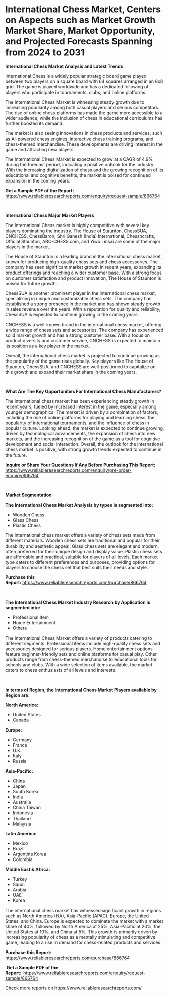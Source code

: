 <p><h1>International Chess Market, Centers on Aspects such as Market Growth Market Share, Market Opportunity, and Projected Forecasts Spanning from 2024 to 2031</h1></p><p><strong>International Chess Market Analysis and Latest Trends</strong></p>
<p><p>International Chess is a widely popular strategic board game played between two players on a square board with 64 squares arranged in an 8x8 grid. The game is played worldwide and has a dedicated following of players who participate in tournaments, clubs, and online platforms.</p><p>The International Chess Market is witnessing steady growth due to increasing popularity among both casual players and serious competitors. The rise of online chess platforms has made the game more accessible to a wider audience, while the inclusion of chess in educational curriculums has further boosted its demand.</p><p>The market is also seeing innovations in chess products and services, such as AI-powered chess engines, interactive chess training programs, and chess-themed merchandise. These developments are driving interest in the game and attracting new players.</p><p>The International Chess Market is expected to grow at a CAGR of 4.9% during the forecast period, indicating a positive outlook for the industry. With the increasing digitalization of chess and the growing recognition of its educational and cognitive benefits, the market is poised for continued expansion in the coming years.</p></p>
<p><strong>Get a Sample PDF of the Report:&nbsp;</strong> <a href="https://www.reliableresearchreports.com/enquiry/request-sample/866764">https://www.reliableresearchreports.com/enquiry/request-sample/866764</a></p>
<p>&nbsp;</p>
<p><strong>International Chess Major Market Players</strong></p>
<p><p>The International Chess market is highly competitive with several key players dominating the industry. The House of Staunton, ChessSUA, CNCHESS, ChessBaron, Shri Ganesh (India) International, Chessncrafts, Official Staunton, ABC-CHESS.com, and Yiwu Linsai are some of the major players in the market.</p><p>The House of Staunton is a leading brand in the international chess market, known for producing high-quality chess sets and chess accessories. The company has seen significant market growth in recent years, expanding its product offerings and reaching a wider customer base. With a strong focus on customer satisfaction and product innovation, The House of Staunton is poised for future growth.</p><p>ChessSUA is another prominent player in the international chess market, specializing in unique and customizable chess sets. The company has established a strong presence in the market and has shown steady growth in sales revenue over the years. With a reputation for quality and reliability, ChessSUA is expected to continue growing in the coming years.</p><p>CNCHESS is a well-known brand in the international chess market, offering a wide range of chess sets and accessories. The company has experienced solid market growth and has a strong customer base. With a focus on product diversity and customer service, CNCHESS is expected to maintain its position as a key player in the market.</p><p>Overall, the international chess market is projected to continue growing as the popularity of the game rises globally. Key players like The House of Staunton, ChessSUA, and CNCHESS are well-positioned to capitalize on this growth and expand their market share in the coming years.</p></p>
<p>&nbsp;</p>
<p><strong>What Are The Key Opportunities For International Chess Manufacturers?</strong></p>
<p><p>The international chess market has been experiencing steady growth in recent years, fueled by increased interest in the game, especially among younger demographics. The market is driven by a combination of factors, including the rise of online platforms for playing and learning chess, the popularity of international tournaments, and the influence of chess in popular culture. Looking ahead, the market is expected to continue growing, driven by technological advancements, the expansion of chess into new markets, and the increasing recognition of the game as a tool for cognitive development and social interaction. Overall, the outlook for the international chess market is positive, with strong growth trends expected to continue in the future.</p></p>
<p><strong>Inquire or Share Your Questions If Any Before Purchasing This Report:</strong> <a href="https://www.reliableresearchreports.com/enquiry/pre-order-enquiry/866764">https://www.reliableresearchreports.com/enquiry/pre-order-enquiry/866764</a></p>
<p>&nbsp;</p>
<p><strong>Market Segmentation</strong></p>
<p><strong>The International Chess Market Analysis by types is segmented into:</strong></p>
<p><ul><li>Wooden Chess</li><li>Glass Chess</li><li>Plastic Chess</li></ul></p>
<p><p>The international chess market offers a variety of chess sets made from different materials. Wooden chess sets are traditional and popular for their durability and aesthetic appeal. Glass chess sets are elegant and modern, often preferred for their unique design and display value. Plastic chess sets are affordable and practical, suitable for players of all levels. Each market type caters to different preferences and purposes, providing options for players to choose the chess set that best suits their needs and style.</p></p>
<p><strong>Purchase this Report:&nbsp;</strong><a href="https://www.reliableresearchreports.com/purchase/866764">https://www.reliableresearchreports.com/purchase/866764</a></p>
<p>&nbsp;</p>
<p><strong>The International Chess Market Industry Research by Application is segmented into:</strong></p>
<p><ul><li>Professional Item</li><li>Home Entertainment</li><li>Others</li></ul></p>
<p><p>The International Chess Market offers a variety of products catering to different segments. Professional items include high-quality chess sets and accessories designed for serious players. Home entertainment options feature beginner-friendly sets and online platforms for casual play. Other products range from chess-themed merchandise to educational tools for schools and clubs. With a wide selection of items available, the market caters to chess enthusiasts of all levels and interests.</p></p>
<p>&nbsp;</p>
<p><strong>In terms of Region, the International Chess Market Players available by Region are:</strong></p>
<p>
    <p> <strong> North America: </strong>
        <ul>
            <li>United States</li>
            <li>Canada</li>
        </ul>
        </p> 
    <p> <strong> Europe: </strong>
        <ul>
            <li>Germany</li>
            <li>France</li>
            <li>U.K.</li>
            <li>Italy</li>
            <li>Russia</li>
        </ul>
        </p> 
    <p> <strong> Asia-Pacific: </strong>
        <ul>
            <li>China</li>
            <li>Japan</li>
            <li>South Korea</li>
            <li>India</li>
            <li>Australia</li>
            <li>China Taiwan</li>
            <li>Indonesia</li>
            <li>Thailand</li>
            <li>Malaysia</li>
        </ul>
        </p> 
    <p> <strong> Latin America: </strong>
        <ul>
            <li>Mexico</li>
            <li>Brazil</li>
            <li>Argentina Korea</li>
            <li>Colombia</li>
        </ul>
        </p> 
    <p> <strong> Middle East & Africa: </strong>
        <ul>
            <li>Turkey</li>
            <li>Saudi</li>
            <li>Arabia</li>
            <li>UAE</li>
            <li>Korea</li>
        </ul>
    </p>
    </p>
<p><p>The international chess market has witnessed significant growth in regions such as North America (NA), Asia-Pacific (APAC), Europe, the United States, and China. Europe is expected to dominate the market with a market share of 40%, followed by North America at 25%, Asia-Pacific at 20%, the United States at 10%, and China at 5%. This growth is primarily driven by increasing popularity of chess as a mentally stimulating and competitive game, leading to a rise in demand for chess-related products and services.</p></p>
<p><strong>Purchase this Report: </strong><a href="https://www.reliableresearchreports.com/purchase/866764">https://www.reliableresearchreports.com/purchase/866764</a></p>
<p>&nbsp;<strong>Get a Sample PDF of the Report:&nbsp;&nbsp;</strong><a href="https://www.reliableresearchreports.com/enquiry/request-sample/866764">https://www.reliableresearchreports.com/enquiry/request-sample/866764</a></p>
<p><strong></strong></p>
<p>Check more reports on https://www.reliableresearchreports.com/</p>